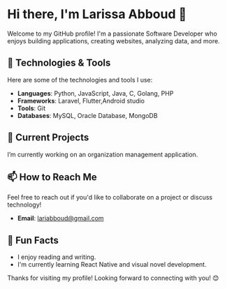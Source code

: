 # Hi there, I'm Larissa Abboud 👋

Welcome to my GitHub profile! I'm a passionate Software Developer who enjoys building applications, creating websites, analyzing data, and more.

## 🔧 Technologies & Tools

Here are some of the technologies and tools I use:

- **Languages**: Python, JavaScript, Java, C, Golang, PHP  
- **Frameworks**: Laravel, Flutter,Android studio
- **Tools**: Git
- **Databases**: MySQL, Oracle Database, MongoDB 

## 🌱 Current Projects

I’m currently working on an organization management application.

## 📫 How to Reach Me

Feel free to reach out if you'd like to collaborate on a project or discuss technology!

- **Email**: lariabboud@gmail.com

## 📝 Fun Facts

- I enjoy reading and writing.
- I'm currently learning React Native and visual novel development.
  
Thanks for visiting my profile! Looking forward to connecting with you! 😊
